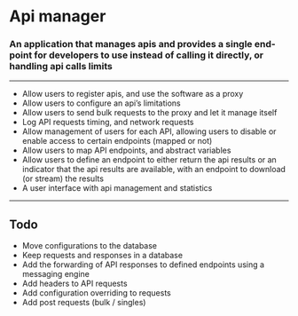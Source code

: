 # Api manager

### An application that manages apis and provides a single end-point for developers to use instead of calling it directly, or handling api calls limits

---
* Allow users to register apis, and use the software as a proxy
* Allow users to configure an api’s limitations
* Allow users to send bulk requests to the proxy and let it manage itself
* Log API requests timing, and network requests
* Allow management of users for each API, allowing users to disable or enable access to certain endpoints (mapped or not)
* Allow users to map API endpoints, and abstract variables
* Allow users to define an endpoint to either return the api results or an indicator that the api results are available, with an endpoint to download (or stream) the results
* A user interface with api management and statistics

---
## Todo
* Move configurations to the database
* Keep requests and responses in a database
* Add the forwarding of API responses to defined endpoints using a messaging engine
* Add headers to API requests
* Add configuration overriding to requests
* Add post requests (bulk / singles)